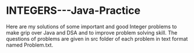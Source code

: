 # INTEGERS---Java-Practice

Here are my solutions of some important and good Integer problems to make grip over Java and DSA and to improve problem solving skill. The questions of problems are given in src folder of each problem in text format named Problem.txt.
